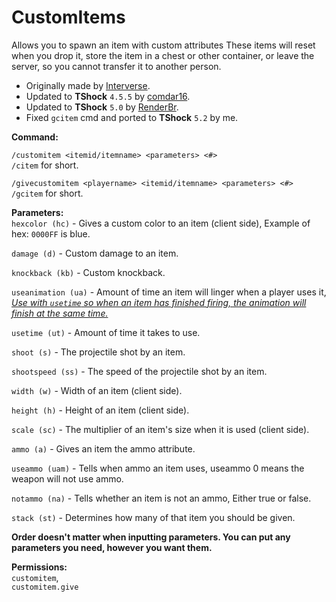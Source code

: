 # CustomItems
Allows you to spawn an item with custom attributes These items will reset when you drop it, store the item in a chest or other container,
or leave the server, so you cannot transfer it to another person.

- Originally made by [Interverse](https://github.com/Interverse/CustomItems).
- Updated to **TShock** `4.5.5` by [comdar16](https://github.com/comdar16/CustomItems).
- Updated to **TShock** `5.0` by [RenderBr](https://github.com/RenderBr/CustomItems).
- Fixed `gcitem` cmd and ported to **TShock** `5.2` by me.

**Command:**

`/customitem <itemid/itemname> <parameters> <#>`  
`/citem` for short.

`/givecustomitem <playername> <itemid/itemname> <parameters> <#>`  
`/gcitem` for short.

**Parameters:**  
`hexcolor (hc)` - Gives a custom color to an item (client side), Example of hex: `0000FF` is blue.  

`damage (d)` - Custom damage to an item.   

`knockback (kb)` - Custom knockback.   

`useanimation (ua)` - Amount of time an item will linger when a player uses it, *<ins>Use with `usetime` so when an item has finished firing, the animation will finish at the same time.<ins>*  

`usetime (ut)` - Amount of time it takes to use.  

`shoot (s)` - The projectile shot by an item.  

`shootspeed (ss)` -  The speed of the projectile shot by an item.   

`width (w)` - Width of an item (client side).   

`height (h)` - Height of an item (client side).  

`scale (sc)` - The multiplier of an item's size when it is used (client side).  

`ammo (a)` - Gives an item the ammo attribute.  

`useammo (uam)` - Tells when ammo an item uses, useammo 0 means the weapon will not use ammo.  

`notammo (na)` - Tells whether an item is not an ammo, Either true or false.

`stack (st)` - Determines how many of that item you should be given.

**Order doesn't matter when inputting parameters. You can put any parameters you need, however you want them.**


**Permissions:**  
`customitem`,  
`customitem.give`
